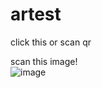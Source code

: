 # artest
click this or scan qr<br>

scan this image!<br>
![image](https://github.com/mfmkawa/artestpresen/assets/105440574/bd5f7ca8-3bb0-475a-ad05-77522a2b7cd7)
